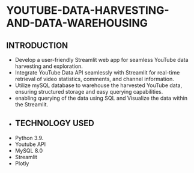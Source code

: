 # YOUTUBE-DATA-HARVESTING-AND-DATA-WAREHOUSING
## INTRODUCTION
* Develop a user-friendly Streamlit web app for seamless YouTube data harvesting and exploration.  
* Integrate YouTube Data API seamlessly with Streamlit for real-time retrieval of video statistics, comments, and channel information.
* Utilize mySQL database to warehouse the harvested YouTube data, ensuring structured storage and easy querying capabilities.
* enabling querying of the data using SQL and Visualize the data within the Streamlit.
* ## TECHNOLOGY USED
* Python 3.9.
* Youtube API
* MySQL 8.0
* Streamlit
* Plotly
